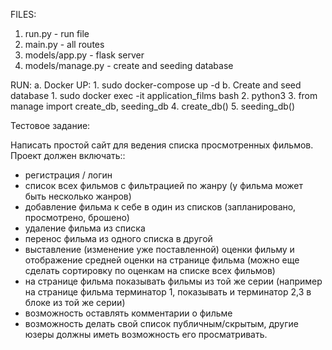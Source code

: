 FILES:
1. run.py - run file
2. main.py - all routes
3. models/app.py - flask server
4. models/manage.py - create and seeding database

RUN:
a. Docker UP:
    1. sudo docker-compose up -d
b. Create and seed database
    1. sudo docker exec -it application_films bash
    2. python3
    3. from manage import create_db, seeding_db
    4. create_db()
    5. seeding_db()

Тестовое задание:

Написать простой сайт для ведения списка просмотренных фильмов. Проект должен включать::
- регистрация / логин 
- список всех фильмов с фильтрацией по жанру (у фильма может быть несколько жанров) 
- добавление фильма к себе в один из списков (запланировано, просмотрено, брошено)
- удаление фильма из списка
- перенос фильма из одного списка в другой
- выставление (изменение уже поставленной) оценки фильму и отображение средней оценки на странице фильма (можно еще сделать сортировку по оценкам на списке всех фильмов) 
- на странице фильма показывать фильмы из той же серии (например на странице фильма терминатор 1, показывать и терминатор 2,3 в блоке из той же серии) 
- возможность оставлять комментарии о фильме 
- возможность делать свой список публичным/скрытым, другие юзеры должны иметь возможность его просматривать.